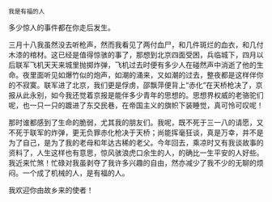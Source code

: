     我是有福的人 

   多少惊人的事件都在你走后发生。

   三月十八我虽然没去听枪声，然而我看见了两付血尸，和几件斑烂的血衣，和几付木漆的棺材。这已经是值得惊骇的事了，那想到北京四面受困，兵临城下，四月以后联军飞机天天来城里抛掷炸弹，飞机过去时便有多少人在碰然声中消逝了他的生命。夜里面听见如爆竹似的炮声，如潮的涌来，又如潮的过去，整夜都是这样伴你的不寂寞。联军进了北京，我们更是俘虏，邵飘萍便背上“赤化”在天桥枪决了，京报从此永别，如今我还觉着京报是能伴多少青年的思想的。思想界权威的老骆驼们呢，也一只一只的踱进了东交民巷，在帝国主义的旗帜下装睡觉，真可怜可叹呢！

   那时谁都感到了生命的脆弱，尤其我的朋友们。我呢，既不死于三一八的请愿，又不死于联军的炸弹，更无负罪赤化枪决于天桥；尚能挥毫狂谈，真是万幸，并不是为了自己，是为了我的老母和年达古稀的老父。今年回去，乘凉时又有我谈故事的资料了，人生这样也有意思，惊风骇浪虎口余生的人，的确比一生平安的人好些。我近来忙煞！忙碌对我虽剥夺了我许多兴趣的自由，然亦减少了我不少的无聊的烦闷。一个成了机械的人，是有福的人。

   我欢迎你由故乡来的使者！


